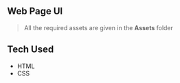 ## Web Page UI

> All the required assets are given in the **Assets** folder

## Tech Used

- HTML
- CSS

